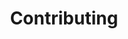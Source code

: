 ---
permalink: /contributing/
title: "Contributing"
excerpt: "Contribute to the Quanta Keyboard Project."
---